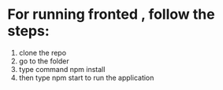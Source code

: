 # For running fronted , follow the steps:

1. clone the repo
2. go to the folder
3. type command npm install
4. then type npm start to run the application
